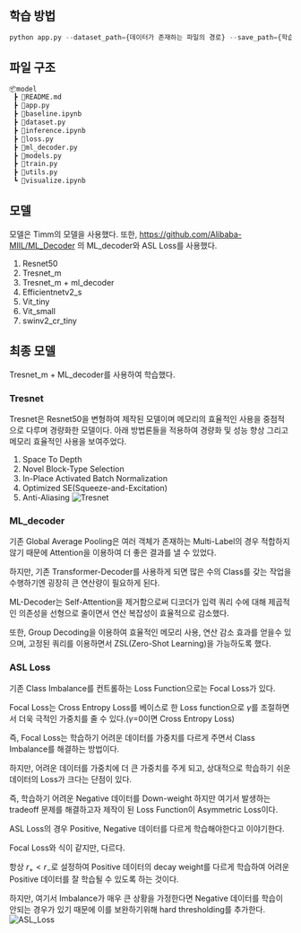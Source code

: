 ## 학습 방법
``` python 
python app.py --dataset_path={데이터가 존재하는 파일의 경로} --save_path={학습된 모델 저장 경로} --model_name={model.py에 존재하는 모델의 class} --seed={지정된 seed} --num_workers={GPU의 workers의 수}  --epochs={epoch} --batch={batch} --resize={resize} --lr={시작 학습률} --eta_min={최종 학습률} --weight_decay={AdamW에서 지정하는 weight_decay}
```

## 파일 구조
``` bash
📦model
 ┣ 📜README.md
 ┣ 📜app.py
 ┣ 📜baseline.ipynb
 ┣ 📜dataset.py
 ┣ 📜inference.ipynb
 ┣ 📜loss.py
 ┣ 📜ml_decoder.py
 ┣ 📜models.py
 ┣ 📜train.py
 ┣ 📜utils.py
 ┗ 📜visualize.ipynb
```

## 모델
모델은 Timm의 모델을 사용했다.
또한, https://github.com/Alibaba-MIIL/ML_Decoder 의 ML_decoder와 ASL Loss를 사용했다.
1. Resnet50
2. Tresnet_m
3. Tresnet_m + ml_decoder
4. Efficientnetv2_s
5. Vit_tiny
6. Vit_small
7. swinv2_cr_tiny

## 최종 모델
Tresnet_m + ML_decoder를 사용하여 학습했다.
### Tresnet
Tresnet은 Resnet50을 변형하여 제작된 모델이며 메모리의 효율적인 사용을 중점적으로 다루며 경량화한 모델이다.
아래 방법론들을 적용하여 경량화 및 성능 향상 그리고 메모리 효율적인 사용을 보여주었다.
1. Space To Depth
2. Novel Block-Type Selection
3. In-Place Activated Batch Normalization
4. Optimized SE(Squeeze-and-Excitation)
5. Anti-Aliasing
![Tresnet](https://github.com/boostcampaitech5/level3_cv_finalproject-cv-01/assets/74482282/d1de2801-eb5f-4242-bb4a-d6ebd3b0b872)

### ML_decoder
기존 Global Average Pooling은 여러 객체가 존재하는 Multi-Label의 경우 적합하지 않기 때문에 Attention을 이용하여 더 좋은 결과를 낼 수 있었다.

하지만, 기존 Transformer-Decoder를 사용하게 되면 많은 수의 Class를 갖는 작업을 수행하기엔 굉장히 큰 연산량이 필요하게 된다.

ML-Decoder는 Self-Attention을 제거함으로써 디코더가 입력 쿼리 수에 대해 제곱적인 의존성을 선형으로 줄이면서 연산 복잡성이 효율적으로 감소했다.

또한, Group Decoding을 이용하여 효율적인 메모리 사용, 연산 감소 효과를 얻을수 있으며, 고정된 쿼리를 이용하면서 ZSL(Zero-Shot Learning)을 가능하도록 했다.

### ASL Loss

기존 Class Imbalance를 컨트롤하는 Loss Function으로는 Focal Loss가 있다.

Focal Loss는 Cross Entropy Loss를 베이스로 한 Loss function으로 $\gamma$를 조절하면서 더욱 극적인 가중치를 줄 수 있다.($\gamma$=0이면 Cross Entropy Loss)

즉, Focal Loss는 학습하기 어려운 데이터를 가중치를 다르게 주면서 Class Imbalance를 해결하는 방법이다.

하지만, 어려운 데이터를 가중치에 더 큰 가중치를 주게 되고, 상대적으로 학습하기 쉬운 데이터의 Loss가 크다는 단점이 있다.

즉, 학습하기 어려운 Negative 데이터를 Down-weight 하지만 여기서 발생하는 tradeoff 문제를 해결하고자 제작이 된 Loss Function이 Asymmetric Loss이다.

ASL Loss의 경우 Positive, Negative 데이터를 다르게 학습해야한다고 이야기한다.


Focal Loss와 식이 같지만, 다르다.

항상 $r_{+}< r_{-}$로 설정하여 Positive 데이터의 decay weight를 다르게 학습하여 어려운 Positive 데이터를 잘 학습될 수 있도록 하는 것이다.

하지만, 여기서 Imbalance가 매우 큰 상황을 가정한다면 Negative 데이터를 학습이 안되는 경우가 있기 때문에 이를 보완하기위해 hard thresholding를 추가한다.
![ASL_Loss](https://github.com/boostcampaitech5/level3_cv_finalproject-cv-01/assets/74482282/907a560a-d05d-4208-aa9d-3145494312e2)
